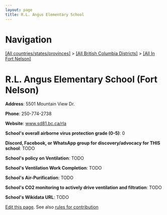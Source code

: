 ```yaml
---
layout: page
title: R.L. Angus Elementary School
---
```

# Navigation

[[All countries/states/provinces]](../../..) > [[All British Columbia Districts]](../..) > [[All In Fort Nelson]](..)

# R.L. Angus Elementary School (Fort Nelson)

**Address**: 5501 Mountain View Dr.

**Phone**: 250-774-2738

**Website**: www.sd81.bc.ca/rla

**School's overall airborne virus protection grade (0-5)**: 0

**Discord, Facebook, or WhatsApp group for discovery/advocacy for THIS school**: TODO

**School's policy on Ventilation**: TODO

**School's Ventilation Work Completion**: TODO

**School's Air-Purification**: TODO

**School's CO2 monitoring to actively drive ventilation and filtration**: TODO

**School's Wikidata URL**: TODO


[Edit this page](https://github.com/ventilate-schools/BC/edit/main/./Fort_Nelson/R.L._Angus_Elementary_School.md). See also [rules for contribution](../../../contribution-rules/)